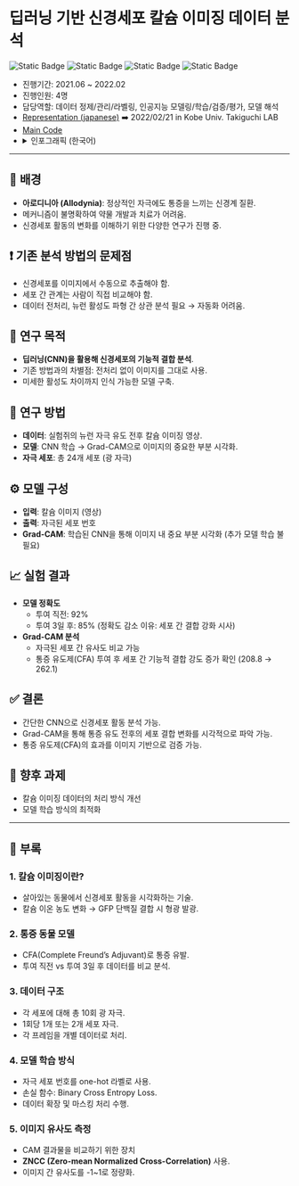 # 딥러닝 기반 신경세포 칼슘 이미징 데이터 분석
<img alt="Static Badge" src="https://img.shields.io/badge/python-%233776AB?style=for-the-badge&logo=python&logoColor=white"> <img alt="Static Badge" src="https://img.shields.io/badge/pytorch-%23EE4C2C?style=for-the-badge&logo=pytorch&logoColor=white"> <img alt="Static Badge" src="https://img.shields.io/badge/anaconda-%2344A833?style=for-the-badge&logo=anaconda&logoColor=white"> <img alt="Static Badge" src="https://img.shields.io/badge/nvidia-%2376B900?style=for-the-badge&logo=nvidia&logoColor=white">


- 진행기간: 2021.06 ~ 2022.02
- 진행인원: 4명
- 담당역할: 데이터 정제/관리/라벨링, 인공지능 모델링/학습/검증/평가, 모델 해석
- [Representation (japanese)](https://github.com/taeddy/Neuron_CNN_Interpretation/blob/main/Representation%20(japanese).pdf) ➡️ 2022/02/21 in Kobe Univ. Takiguchi LAB
- [Main Code](https://github.com/taeddy/Neuron_CNN_Interpretation/blob/main/Neuron_CNN_Interpretation.ipynb)
- <details>
  <summary>인포그래픽 (한국어)</summary>
  <div markdown="1">
  <img src="https://github.com/user-attachments/assets/cdd25ad7-570d-4ff6-a6d3-0eb3988be6bc">
  </div>
  </details>

---

## 📌 배경

- **아로디니아 (Allodynia)**: 정상적인 자극에도 통증을 느끼는 신경계 질환.
- 메커니즘이 불명확하여 약물 개발과 치료가 어려움.
- 신경세포 활동의 변화를 이해하기 위한 다양한 연구가 진행 중.

## ❗ 기존 분석 방법의 문제점

- 신경세포를 이미지에서 수동으로 추출해야 함.
- 세포 간 관계는 사람이 직접 비교해야 함.
- 데이터 전처리, 뉴런 활성도 파형 간 상관 분석 필요 → 자동화 어려움.

## 🎯 연구 목적

- **딥러닝(CNN)을 활용해 신경세포의 기능적 결합 분석**.
- 기존 방법과의 차별점: 전처리 없이 이미지를 그대로 사용.
- 미세한 활성도 차이까지 인식 가능한 모델 구축.

## 🔬 연구 방법

- **데이터**: 실험쥐의 뉴런 자극 유도 전후 칼슘 이미징 영상.
- **모델**: CNN 학습 → Grad-CAM으로 이미지의 중요한 부분 시각화.
- **자극 세포**: 총 24개 세포 (광 자극)

## ⚙️ 모델 구성

- **입력**: 칼슘 이미지 (영상)
- **출력**: 자극된 세포 번호
- **Grad-CAM**: 학습된 CNN을 통해 이미지 내 중요 부분 시각화 (추가 모델 학습 불필요)

## 📈 실험 결과

- **모델 정확도**
  - 투여 직전: 92%
  - 투여 3일 후: 85% (정확도 감소 이유: 세포 간 결합 강화 시사)
- **Grad-CAM 분석**
  - 자극된 세포 간 유사도 비교 가능
  - 통증 유도제(CFA) 투여 후 세포 간 기능적 결합 강도 증가 확인 (208.8 → 262.1)

## ✅ 결론

- 간단한 CNN으로 신경세포 활동 분석 가능.
- Grad-CAM을 통해 통증 유도 전후의 세포 결합 변화를 시각적으로 파악 가능.
- 통증 유도제(CFA)의 효과를 이미지 기반으로 검증 가능.

## 🔧 향후 과제

- 칼슘 이미징 데이터의 처리 방식 개선
- 모델 학습 방식의 최적화

---

## 🧠 부록

### 1. 칼슘 이미징이란?

- 살아있는 동물에서 신경세포 활동을 시각화하는 기술.
- 칼슘 이온 농도 변화 → GFP 단백질 결합 시 형광 발광.

### 2. 통증 동물 모델

- CFA(Complete Freund’s Adjuvant)로 통증 유발.
- 투여 직전 vs 투여 3일 후 데이터를 비교 분석.

### 3. 데이터 구조

- 각 세포에 대해 총 10회 광 자극.
- 1회당 1개 또는 2개 세포 자극.
- 각 프레임을 개별 데이터로 처리.

### 4. 모델 학습 방식

- 자극 세포 번호를 one-hot 라벨로 사용.
- 손실 함수: Binary Cross Entropy Loss.
- 데이터 확장 및 마스킹 처리 수행.

### 5. 이미지 유사도 측정

- CAM 결과물을 비교하기 위한 장치
- **ZNCC (Zero-mean Normalized Cross-Correlation)** 사용.
- 이미지 간 유사도를 -1~1로 정량화.

